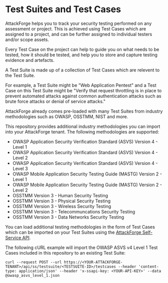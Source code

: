 # Test Suites and Test Cases
AttackForge helps you to track your security testing performed on any assessment or project.
This is achieved using Test Cases which are assigned to a project, and can be further assigned to individual testers and/or scope assets.

Every Test Case on the project can help to guide you on what needs to be tested, how it should be tested, and help you to store and capture testing evidence and artefacts.

A Test Suite is made up of a collection of Test Cases which are relevent to the Test Suite.

For example, a Test Suite might be "Web Application Pentest" and a Test Case on this Test Suite might be "Verify that request throttling is in place to prevent automated attacks against common authentication attacks such as brute force attacks or denial of service attacks."

AttackForge already comes pre-loaded with many Test Suites from industry methodologies such as OWASP, OSSTMM, NIST and more.

This repository provides additional industry methodologies you can import into your AttackForge tenant.
The following methodologies are supported:

- OWASP Application Security Verification Standard (ASVS) Version 4 - Level 1
- OWASP Application Security Verification Standard (ASVS) Version 4 - Level 2
- OWASP Application Security Verification Standard (ASVS) Version 4 - Level 3
- OWASP Mobile Application Security Testing Guide (MASTG) Version 2 - Level 1
- OWASP Mobile Application Security Testing Guide (MASTG) Version 2 - Level 2
- OSSTMM Version 3 - Human Security Testing
- OSSTMM Version 3 - Physical Security Testing
- OSSTMM Version 3 - Wireless Security Testing
- OSSTMM Version 3 - Telecommuncations Security Testing
- OSSTMM Version 3 - Data Networks Security Testing

You can load additional testing methodologies in the form of Test Cases which can be imported on your Test Suites using the [AttackForge Self-Service API](https://support.attackforge.com/attackforge-enterprise/modules/self-service-restful-api/addtestcasestotestsuite).

The following cURL example will import the OWASP ASVS v4 Level 1 Test Cases included in this repository to an existing Test Suite:

```
curl --request POST --url https://<YOUR-ATTACKFORGE-TENANT>/api/ss/testsuite/<TESTSUITE-ID>/testcases --header 'content-type: application/json' --header 'x-ssapi-key: <YOUR-API-KEY>' --data @owasp_asvs_level_1.json
```
